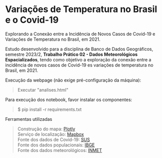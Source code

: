 # Variações de Temperatura no Brasil e o Covid-19

Explorando a Conexão entre a Incidência de Novos Casos de Covid-19 e Variações de Temperatura no Brasil, em 2021.

Estudo desenvolvido para a disciplina de Banco de Dados Geográficos, semestre 2023/2, **Trabalho Prático 02 - Dados Meteorológicos Espacializados**, tendo como objetivo a exploração da conexão entre a incidência de novos casos de Covid-19 es variações de temperatura no Brasil, em 2021.

Execução da webpage (não exige pré-configuração da máquina):
> Executar "analises.html"

Para execução dos notebook, favor instalar os componentes:
> $ pip install -r requirements.txt

Ferramentas utilizadas
> Construção do mapa: [Plotly](https://plotly.com/python/maps/) </br>Serviço de localização: [Mapbox](https://www.mapbox.com/) </br>Fonte dos dados de Covid-19: [SUS](https://infoms.saude.gov.br/extensions/covid-19_html/covid-19_html.html) </br>Fonte dos dados populacionais: [IBGE](https://www.ibge.gov.br/estatisticas/sociais/populacao/9103-estimativas-de-populacao.html?=&t=resultados) </br>Fonte dos dados meteorológicos: [INMET](https://portal.inmet.gov.br/dadoshistoricos)

